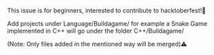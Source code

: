 This issue is for beginners, interested to contribute to hacktoberfest!🚀

Add projects under Language/Buildagame/ for example a Snake Game implemented in C++ will go under the folder C++/Buildagame/

(Note: Only files added in the mentioned way will be merged)⚠
